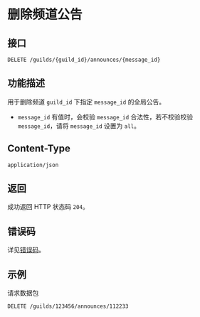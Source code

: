 # 删除频道公告

## 接口

```http
DELETE /guilds/{guild_id}/announces/{message_id}
```

## 功能描述

用于删除频道 `guild_id` 下指定 `message_id` 的全局公告。

- `message_id` 有值时，会校验 `message_id` 合法性，若不校验校验 `message_id`，请将 `message_id` 设置为 `all`。

## Content-Type

```http
application/json
```

## 返回

成功返回 HTTP 状态码 `204`。

## 错误码

详见[错误码](../../../../openapi/error/error.md)。

## 示例

请求数据包

```code
DELETE /guilds/123456/announces/112233
```
